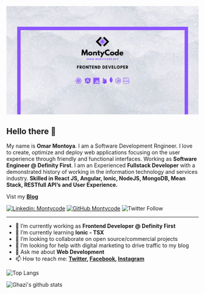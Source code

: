 ![Banner Image](https://github.com/montycode/montycode/blob/main/images/cover.png)

## Hello there 👋

My name is **Omar Montoya**. I am a Software Development Rngineer. I love to create, optimize and deploy web applications focusing on the user experience through friendly and functional interfaces. Working as **Software Engineer @ Definity First**. I am an Experienced **Fullstack Developer** with a demonstrated history of working in the information technology and services industry. **Skilled in React JS, Angular, Ionic, NodeJS, MongoDB, Mean Stack, RESTfull API’s and User Experience.**

Vist my **[Blog](https://montycode.dev)**

[![Linkedin: Montycode](https://img.shields.io/badge/-MontyCode-blue?style=flat-square&logo=Linkedin&logoColor=white&link=https://www.linkedin.com/in/montycode/)](https://www.linkedin.com/in/montycode/)
[![GitHub Montycode](https://img.shields.io/github/followers/gkhan205?label=follow&style=social)](https://github.com/gkhan205)
![Twitter Follow](https://img.shields.io/twitter/follow/monty_code?style=social)

---

- 🔭 I’m currently working as **Frontend Developer @ Definity First**
- 🌱 I’m currently learning **Ionic - TSX**
- 👯 I’m looking to collaborate on open source/commercial projects
- 🤔 I’m looking for help with digital marketing to drive traffic to my blog
- 💬 Ask me about **Web Development**
- 📫 How to reach me:
  **[Twitter](https://twitter.com/monty_code), [Facebook](https://facebook.com/montycode10), [Instagram](https://instagram.com/montycode)**

![Top Langs](https://github-readme-stats.vercel.app/api/top-langs/?username=montycode&layout=compact&theme=dark&hide_border=true)

![Ghazi's github stats](https://github-readme-stats.vercel.app/api?username=montycode&show_icons=true&hide_border=true&theme=dark)


<!--
**montycode/montycode** is a ✨ _special_ ✨ repository because its `README.md` (this file) appears on your GitHub profile.

Here are some ideas to get you started:

- 🔭 I’m currently working on ...
- 🌱 I’m currently learning ...
- 👯 I’m looking to collaborate on ...
- 🤔 I’m looking for help with ...
- 💬 Ask me about ...
- 📫 How to reach me: ...
- 😄 Pronouns: ...
- ⚡ Fun fact: ...
-->

